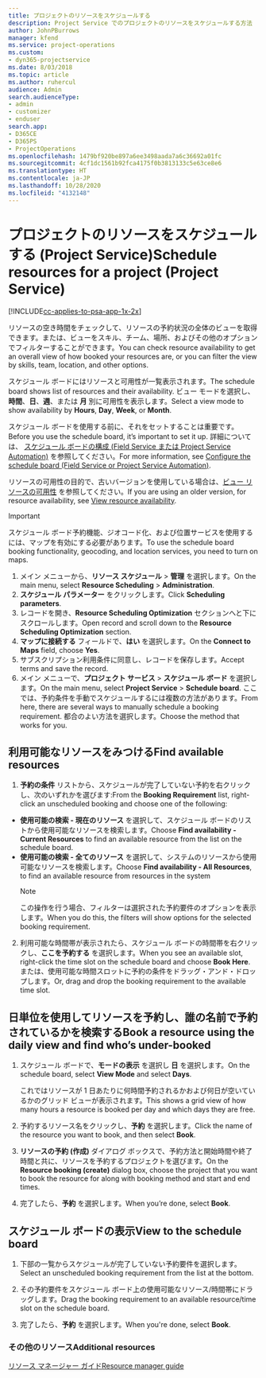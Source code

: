 ```yaml
---
title: プロジェクトのリソースをスケジュールする
description: Project Service でのプロジェクトのリソースをスケジュールする方法
author: JohnPBurrows
manager: kfend
ms.service: project-operations
ms.custom:
- dyn365-projectservice
ms.date: 8/03/2018
ms.topic: article
ms.author: ruhercul
audience: Admin
search.audienceType:
- admin
- customizer
- enduser
search.app:
- D365CE
- D365PS
- ProjectOperations
ms.openlocfilehash: 1479bf920be897a6ee3498aada7a6c36692a01fc
ms.sourcegitcommit: 4cf1dc1561b92fca4175f0b3813133c5e63ce8e6
ms.translationtype: HT
ms.contentlocale: ja-JP
ms.lasthandoff: 10/28/2020
ms.locfileid: "4132148"
---
```

# <a name="schedule-resources-for-a-project-project-service"></a><span data-ttu-id="61e49-103">プロジェクトのリソースをスケジュールする (Project Service)</span><span class="sxs-lookup"><span data-stu-id="61e49-103">Schedule resources for a project (Project Service)</span></span>

[!INCLUDE[cc-applies-to-psa-app-1x-2x](../includes/cc-applies-to-psa-app-1x-2x.md)]

<span data-ttu-id="61e49-104">リソースの空き時間をチェックして、リソースの予約状況の全体のビューを取得できます。または、ビューをスキル、チーム、場所、およびその他のオプションでフィルターすることができます。</span><span class="sxs-lookup"><span data-stu-id="61e49-104">You can check resource availability to get an overall view of how booked your resources are, or you can filter the view by skills, team, location, and other options.</span></span>  
  
<span data-ttu-id="61e49-105">スケジュール ボードにはリソースと可用性が一覧表示されます。</span><span class="sxs-lookup"><span data-stu-id="61e49-105">The schedule board shows list of resources and their availability.</span></span> <span data-ttu-id="61e49-106">ビュー モードを選択し、**時間**、**日**、**週**、または **月** 別に可用性を表示します。</span><span class="sxs-lookup"><span data-stu-id="61e49-106">Select a view mode to show availability by **Hours**, **Day**, **Week**, or **Month**.</span></span>  
  
<span data-ttu-id="61e49-107">スケジュール ボードを使用する前に、それをセットすることは重要です。</span><span class="sxs-lookup"><span data-stu-id="61e49-107">Before you use the schedule board, it’s important to set it up.</span></span> <span data-ttu-id="61e49-108">詳細については、 [スケジュール ボードの構成 (Field Service または Project Service Automation)](https://docs.microsoft.com/dynamics365/field-service/configure-schedule-board) を参照してください。</span><span class="sxs-lookup"><span data-stu-id="61e49-108">For more information, see [Configure the schedule board (Field Service or Project Service Automation)](https://docs.microsoft.com/dynamics365/field-service/configure-schedule-board).</span></span>
  
<span data-ttu-id="61e49-109">リソースの可用性の目的で、古いバージョンを使用している場合は、[ビュー リソースの可用性](../psa/view-resource-availability.md) を参照してください。</span><span class="sxs-lookup"><span data-stu-id="61e49-109">If you are using an older version, for resource availability, see [View resource availability](../psa/view-resource-availability.md).</span></span>  

> [!IMPORTANT]
>  <span data-ttu-id="61e49-110">スケジュール ボード予約機能、ジオコード化、および位置サービスを使用するには、マップを有効にする必要があります。</span><span class="sxs-lookup"><span data-stu-id="61e49-110">To use the schedule board booking functionality, geocoding, and location services, you need to turn on maps.</span></span>  
> 
> 1. <span data-ttu-id="61e49-111">メイン メニューから、**リソース スケジュール** > **管理** を選択します。</span><span class="sxs-lookup"><span data-stu-id="61e49-111">On the main menu, select **Resource Scheduling** > **Administration**.</span></span>  
> 2. <span data-ttu-id="61e49-112">**スケジュール パラメーター** をクリックします。</span><span class="sxs-lookup"><span data-stu-id="61e49-112">Click **Scheduling parameters**.</span></span>  
> 3. <span data-ttu-id="61e49-113">レコードを開き、**Resource Scheduling Optimization** セクションへと下にスクロールします。</span><span class="sxs-lookup"><span data-stu-id="61e49-113">Open record and scroll down to the **Resource Scheduling Optimization** section.</span></span>  
> 4. <span data-ttu-id="61e49-114">**マップに接続する** フィールドで、**はい** を選択します。</span><span class="sxs-lookup"><span data-stu-id="61e49-114">On the **Connect to Maps** field, choose **Yes**.</span></span>  
> 5. <span data-ttu-id="61e49-115">サブスクリプション利用条件に同意し、レコードを保存します。</span><span class="sxs-lookup"><span data-stu-id="61e49-115">Accept terms and save the record.</span></span>  
> 6. <span data-ttu-id="61e49-116">メイン メニューで、**プロジェクト サービス** > **スケジュール ボード** を選択します。</span><span class="sxs-lookup"><span data-stu-id="61e49-116">On the main menu, select **Project Service** > **Schedule board**.</span></span> <span data-ttu-id="61e49-117">ここでは、予約条件を手動でスケジュールするには複数の方法があります。</span><span class="sxs-lookup"><span data-stu-id="61e49-117">From here, there are several ways to manually schedule a booking requirement.</span></span> <span data-ttu-id="61e49-118">都合のよい方法を選択します。</span><span class="sxs-lookup"><span data-stu-id="61e49-118">Choose the method that works for you.</span></span>
  
## <a name="find-available-resources"></a><span data-ttu-id="61e49-119">利用可能なリソースをみつける</span><span class="sxs-lookup"><span data-stu-id="61e49-119">Find available resources</span></span>

1.  <span data-ttu-id="61e49-120">**予約の条件** リストから、スケジュールが完了していない予約を右クリックし、次のいずれかを選びます:</span><span class="sxs-lookup"><span data-stu-id="61e49-120">From the **Booking Requirement** list, right-click an unscheduled booking and choose one of the following:</span></span>  
  
- <span data-ttu-id="61e49-121">**使用可能の検索 - 現在のリソース** を選択して、スケジュール ボードのリストから使用可能なリソースを検索します。</span><span class="sxs-lookup"><span data-stu-id="61e49-121">Choose **Find availability - Current Resources** to find an available resource from the list on the schedule board.</span></span>  
- <span data-ttu-id="61e49-122">**使用可能の検索 - 全てのリソース** を選択して、システムのリソースから使用可能なリソースを検索します。</span><span class="sxs-lookup"><span data-stu-id="61e49-122">Choose **Find availability - All Resources**, to find an available resource from resources in the system</span></span>  
   > [!NOTE]
   >  <span data-ttu-id="61e49-123">この操作を行う場合、フィルターは選択された予約要件のオプションを表示します。</span><span class="sxs-lookup"><span data-stu-id="61e49-123">When you do this, the filters will show options for the selected booking requirement.</span></span>  
  
2. <span data-ttu-id="61e49-124">利用可能な時間帯が表示されたら、スケジュール ボードの時間帯を右クリックし、**ここを予約する** を選択します。</span><span class="sxs-lookup"><span data-stu-id="61e49-124">When you see an available slot, right-click the time slot on the schedule board and choose **Book Here**.</span></span> <span data-ttu-id="61e49-125">または、使用可能な時間スロットに予約の条件をドラッグ・アンド・ドロップします。</span><span class="sxs-lookup"><span data-stu-id="61e49-125">Or, drag and drop the booking requirement to the available time slot.</span></span>  
  

## <a name="book-a-resource-using-the-daily-view-and-find-whos-under-booked"></a><span data-ttu-id="61e49-126">日単位を使用してリソースを予約し、誰の名前で予約されているかを検索する</span><span class="sxs-lookup"><span data-stu-id="61e49-126">Book a resource using the daily view and find who’s under-booked</span></span>
  
1.  <span data-ttu-id="61e49-127">スケジュール ボードで、**モードの表示** を選択し **日** を選択します。</span><span class="sxs-lookup"><span data-stu-id="61e49-127">On the schedule board, select **View Mode** and select **Days**.</span></span>  
  
    <span data-ttu-id="61e49-128">これではリソースが 1 日あたりに何時間予約されるかおよび何日が空いているかのグリッド ビューが表示されます。</span><span class="sxs-lookup"><span data-stu-id="61e49-128">This shows a grid view of how many hours a resource is booked per day and which days they are free.</span></span>  
  
2.  <span data-ttu-id="61e49-129">予約するリソース名をクリックし、**予約** を選択します。</span><span class="sxs-lookup"><span data-stu-id="61e49-129">Click the name of the resource you want to book, and then select **Book**.</span></span>  
  
3.  <span data-ttu-id="61e49-130">**リソースの予約 (作成)** ダイアログ ボックスで、予約方法と開始時間や終了時間と共に、リソースを予約するプロジェクトを選びます。</span><span class="sxs-lookup"><span data-stu-id="61e49-130">On the **Resource booking (create)** dialog box, choose the project that you want to book the resource for along with booking method and start and end times.</span></span>  
  
4.  <span data-ttu-id="61e49-131">完了したら、**予約** を選択します。</span><span class="sxs-lookup"><span data-stu-id="61e49-131">When you’re done, select **Book**.</span></span>  
  
## <a name="view-to-the-schedule-board"></a><span data-ttu-id="61e49-132">スケジュール ボードの表示</span><span class="sxs-lookup"><span data-stu-id="61e49-132">View to the schedule board</span></span>
  
1.  <span data-ttu-id="61e49-133">下部の一覧からスケジュールが完了していない予約要件を選択します。</span><span class="sxs-lookup"><span data-stu-id="61e49-133">Select an unscheduled booking requirement from the list at the bottom.</span></span>  
  
2.  <span data-ttu-id="61e49-134">その予約要件をスケジュール ボード上の使用可能なリソース/時間帯にドラッグします。</span><span class="sxs-lookup"><span data-stu-id="61e49-134">Drag the booking requirement to an available resource/time slot on the schedule board.</span></span>  
  
3.  <span data-ttu-id="61e49-135">完了したら、**予約** を選択します。</span><span class="sxs-lookup"><span data-stu-id="61e49-135">When you're done, select **Book**.</span></span>  
  
### <a name="additional-resources"></a><span data-ttu-id="61e49-136">その他のリソース</span><span class="sxs-lookup"><span data-stu-id="61e49-136">Additional resources</span></span>  
 [<span data-ttu-id="61e49-137">リソース マネージャー ガイド</span><span class="sxs-lookup"><span data-stu-id="61e49-137">Resource manager guide</span></span>](../psa/resource-manager-guide.md)
